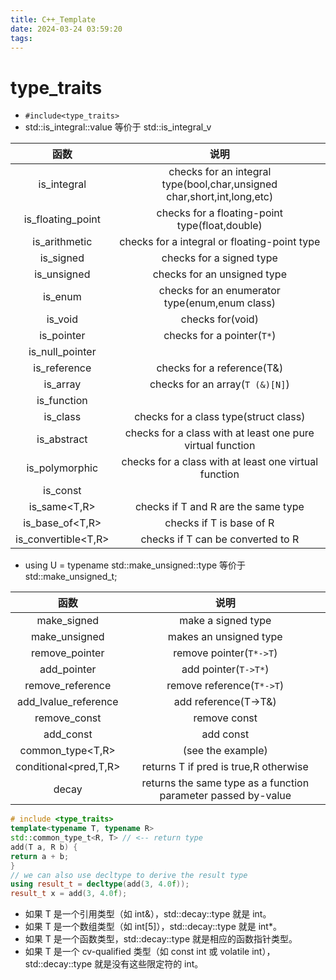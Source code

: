 ```yaml
---
title: C++_Template
date: 2024-03-24 03:59:20
tags:
---
```


# type_traits
- `#include<type_traits>`
- std::is_integral<T>::value 等价于 std::is_integral_v<T>

|函数|说明|
|:-:|:-:|
|is_integral|checks for an integral type(bool,char,unsigned char,short,int,long,etc)|
|is_floating_point|checks for a floating-point type(float,double)|
|is_arithmetic|checks for a integral or floating-point type|
|is_signed|checks for a signed type|
|is_unsigned|checks for an unsigned type|
|is_enum|checks for an enumerator type(enum,enum class)|
|is_void|checks for(void)|
|is_pointer|checks for a pointer(`T*`)|
|is_null_pointer||
|is_reference|checks for a reference(T&)|
|is_array|checks for an array(`T (&)[N]`)|
|is_function||
|is_class|checks for a class type(struct class)|
|is_abstract|checks for a class with at least one pure virtual function|
|is_polymorphic|checks for a class with at least one virtual function|
|is_const||
|is_same<T,R>|checks if T and R are the same type|
|is_base_of<T,R>|checks if T is base of R|
|is_convertible<T,R>|checks if T can be converted to R|

- using U = typename std::make_unsigned<int>::type 等价于 std::make_unsigned_t<T>;

|函数|说明|
|:-:|:-:|
|make_signed|make a signed type|
|make_unsigned|makes an unsigned type|
|remove_pointer|remove pointer(`T*->T`)|
|add_pointer|add pointer(`T->T*`)|
|remove_reference|remove reference(`T*->T`)|
|add_lvalue_reference|add reference(T->T&)|
|remove_const|remove const|
|add_const|add const|
|common_type<T,R>|(see the example)|
|conditional<pred,T,R>|returns T if pred is true,R otherwise|
|decay<T>|returns the same type as a function parameter passed by-value|

```C++
# include <type_traits>
template<typename T, typename R>
std::common_type_t<R, T> // <-- return type
add(T a, R b) {
return a + b;
}
// we can also use decltype to derive the result type
using result_t = decltype(add(3, 4.0f));
result_t x = add(3, 4.0f);
```

- 如果 T 是一个引用类型（如 int&），std::decay<T>::type 就是 int。
- 如果 T 是一个数组类型（如 int[5]），std::decay<T>::type 就是 int*。
- 如果 T 是一个函数类型，std::decay<T>::type 就是相应的函数指针类型。
- 如果 T 是一个 cv-qualified 类型（如 const int 或 volatile int），std::decay<T>::type 就是没有这些限定符的 int。

